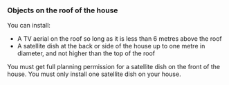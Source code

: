 ###  Objects on the roof of the house

You can install:

  * A TV aerial on the roof so long as it is less than 6 metres above the roof 
  * A satellite dish at the back or side of the house up to one metre in diameter, and not higher than the top of the roof 

You must get full planning permission for a satellite dish on the front of the
house. You must only install one satellite dish on your house.
